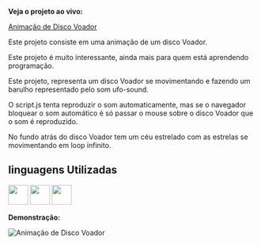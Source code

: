 **Veja o projeto ao vivo:**

[Animação de Disco Voador](https://ninja1375.github.io/Anima-o-de-Disco-Voador-/)


Este projeto consiste em uma animação de um disco Voador.

Este projeto é muito interessante, ainda mais para quem está aprendendo programação.

Este projeto, representa um disco Voador se movimentando e fazendo um barulho representado pelo som ufo-sound.

O script.js tenta reproduzir o som automaticamente, mas se o navegador bloquear o som automático é  só passar o mouse sobre o disco Voador que o som é  reproduzido.

No fundo atrás do disco Voador tem um  céu estrelado com as estrelas se movimentando em loop infinito.

## linguagens Utilizadas ##

<a href="https://programartudo.blogspot.com/2024/05/html-o-que-e-e-qual-sua-funcionalidade.html?m=1" target="_blank"><img loading="lazy" src="https://cdn.jsdelivr.net/gh/devicons/devicon/icons/html5/html5-original.svg" width="40" height="40"/></a> <a href="https://programartudo.blogspot.com/2024/05/css-significado-e-funcionalidade.html?m=1" target="_blank"><img loading="lazy" src="https://cdn.jsdelivr.net/gh/devicons/devicon/icons/css3/css3-original.svg" width="40" height="40"/></a> <a href="https://programartudo.blogspot.com/2024/05/javascript-significado-e-funcionalidade.html?m=1" target="_blank"><img loading="lazy" src="https://cdn.jsdelivr.net/gh/devicons/devicon/icons/javascript/javascript-original.svg" width="40" height="40"/></a>

**Demonstração:**

![Animação de Disco Voador](https://github.com/user-attachments/assets/ae12fb77-bc22-4f50-ace8-b6dd4e450684)

